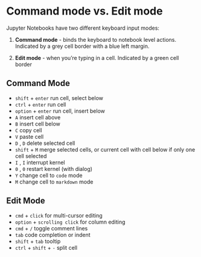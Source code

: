 # Command mode vs. Edit mode

Jupyter Notebooks have two different keyboard input modes:

1. **Command mode** - binds the keyboard to notebook level actions. Indicated by a grey cell border with a blue left margin.
   
2. **Edit mode** - when you’re typing in a cell. Indicated by a green cell border

## Command Mode

- `shift` + `enter` run cell, select below
- `ctrl` + `enter` run cell
- `option` + `enter` run cell, insert below
- `A` insert cell above
- `B` insert cell below
- `C` copy cell
- `V` paste cell
- `D` , `D` delete selected cell
- `shift` + `M` merge selected cells, or current cell with cell below if only one cell selected
- `I` , `I` interrupt kernel
- `0` , `0` restart kernel (with dialog)
- `Y` change cell to `code` mode
- `M` change cell to `markdown` mode

## Edit Mode
- `cmd` + `click` for multi-cursor editing
- `option` + `scrolling click` for column editing
- `cmd` + `/` toggle comment lines
- `tab` code completion or indent
- `shift` + `tab` tooltip
- `ctrl` + `shift` + `-` split cell
